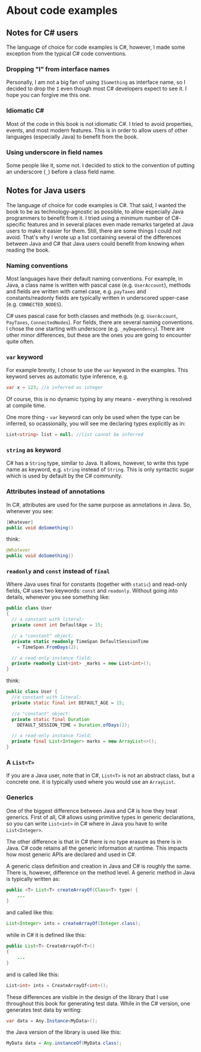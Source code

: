 # About code examples

## Notes for C# users

The language of choice for code examples is C#, however, I made some exception from the typical C# code conventions.

### Dropping "I" from interface names

Personally, I am not a big fan of using `ISomething` as interface name, so I decided to drop the `I` even though most C# developers expect to see it. I hope you can forgive me this one.

### Idiomatic C#

Most of the code in this book is not idiomatic C#. I tried to avoid properties, events, and most modern features. This is in order to allow users of other languages (especially Java) to benefit from the book.

### Using underscore in field names

Some people like it, some not. I decided to stick to the convention of putting an underscore (`_`) before a class field name.

## Notes for Java users

The language of choice for code examples is C#. That said, I wanted the book to be as technology-agnostic as possible, to allow especially Java programmers to benefit from it. I tried using a minimum number of C#-specific features and in several places even made remarks targeted at Java users to make it easier for them. Still, there are some things I could not avoid. That's why I wrote up a list containing several of the differences between Java and C# that Java users could benefit from knowing when reading the book.

### Naming conventions

Most languages have their default naming conventions. For example, in Java, a class name is written with pascal case (e.g. `UserAccount`), methods and fields are written with camel case, e.g. `payTaxes` and constants/readonly fields are typically written in underscored upper-case (e.g. `CONNECTED_NODES`).

C# uses pascal case for both classes and methods (e.g. `UserAccount`, `PayTaxes`, `ConnectedNodes`). For fields, there are several naming conventions. I chose the one starting with underscore (e.g. `_myDependency`). There are other minor differences, but these are the ones you are going to encounter quite often.

### `var` keyword

For example brevity, I chose to use the `var` keyword in the examples. This keyword serves as automatic type inference, e.g.

```csharp
var x = 123; //x inferred as integer
```

Of course, this is no dynamic typing by any means - everything is resolved at compile time.

One more thing - `var` keyword can only be used when the type can be inferred, so ocassionally, you will see me declaring types explicitly as in:

```csharp
List<string> list = null; //list cannot be inferred
```

### `string` as keyword

C# has a `String` type, similar to Java. It allows, however, to write this type name as keyword, e.g. `string` instead of `String`. This is only syntactic sugar which is used by default by the C# community.

### Attributes instead of annotations

In C#, attributes are used for the same purpose as annotations in Java. So, whenever you see:

```csharp
[Whatever]
public void doSomething()
```

think:

```java
@Whatever
public void doSomething()
```

### `readonly` and `const` instead of `final`

Where Java uses final for constants (together with `static`) and read-only fields, C# uses two keywords: `const` and `readonly`. Without going into details, whenever you see something like:

```csharp
public class User
{
  // a constant with literal:
  private const int DefaultAge = 15;

  // a "constant" object:
  private static readonly TimeSpan DefaultSessionTime
    = TimeSpan.FromDays(2);

  // a read-only instance field:
  private readonly List<int> _marks = new List<int>();
}
```

think:

```java
public class User {
  //a constant with literal:
  private static final int DEFAULT_AGE = 15; 

  //a "constant" object:
  private static final Duration 
    DEFAULT_SESSION_TIME = Duration.ofDays(2);

  // a read-only instance field:
  private final List<Integer> marks = new ArrayList<>();
}
```

### A `List<T>`

If you are a Java user, note that in C#, `List<T>` is not an abstract class, but a concrete one. it is typically used where you would use an `ArrayList`.

### Generics

One of the biggest difference between Java and C# is how they treat generics. First of all, C# allows using primitive types in generic declarations, so you can write `List<int>` in C# where in Java you have to write `List<Integer>`. 

The other difference is that in C# there is no type erasure as there is in Java. C# code retains all the generic information at runtime. This impacts how most generic APIs are declared and used in C#.

A generic class definition and creation in Java and C# is roughly the same. There is, however, difference on the method level. A generic method in Java is typically written as:

```java
public <T> List<T> createArrayOf(Class<T> type) {
    ...
}
```

and called like this:

```java
List<Integer> ints = createArrayOf(Integer.class);
```

while in C# it is defined like this:

```java
public List<T> CreateArrayOf<T>()
{
    ...
}
```

and is called like this:

```csharp
List<int> ints = CreateArrayOf<int>();
```

These differences are visible in the design of the library that I use throughout this book for generating test data. While in the C# version, one generates test data by writing:

```csharp
var data = Any.Instance<MyData>();
```

the Java version of the library is used like this:

```java
MyData data = Any.instanceOf(MyData.class);
```
